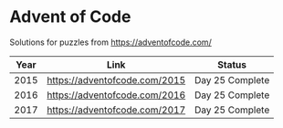 # Advent of Code

Solutions for puzzles from https://adventofcode.com/

Year | Link | Status
---- | ---- | ------
2015 | https://adventofcode.com/2015 | Day 25 Complete
2016 | https://adventofcode.com/2016 | Day 25 Complete
2017 | https://adventofcode.com/2017 | Day 25 Complete
